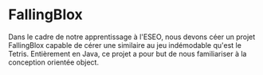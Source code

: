 ﻿# FallingBlox
Dans le cadre de notre apprentissage à l'ESEO, nous devons céer un projet FallingBlox capable de cérer une similaire au jeu indémodable qu'est le Tetris. 
Entièrement en Java, ce projet a pour but de nous familiariser à la conception orientée object. 
